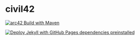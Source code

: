 # civil42

[![arc42 Build with Maven](https://github.com/digital-sustainability/civil42/actions/workflows/maven.yml/badge.svg)](https://github.com/digital-sustainability/civil42/actions/workflows/maven.yml)

[![Deploy Jekyll with GitHub Pages dependencies preinstalled](https://github.com/digital-sustainability/civil42/actions/workflows/jekyll-gh-pages.yml/badge.svg)](https://github.com/digital-sustainability/civil42/actions/workflows/jekyll-gh-pages.yml)
